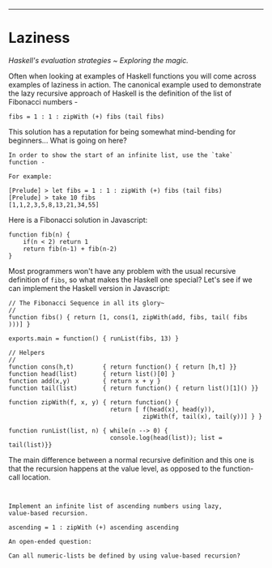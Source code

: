 
----

# Laziness

<div class="center">

_Haskell's evaluation strategies ~ Exploring the magic._

</div>

Often when looking at examples of Haskell functions you will come across
examples of laziness in action.
The canonical example used to demonstrate the lazy recursive approach of Haskell
is the definition of the list of Fibonacci numbers -

~~~{ data-language=haskell data-filter=./resources/scripts/check.sh }
fibs = 1 : 1 : zipWith (+) fibs (tail fibs)
~~~

This solution has a reputation for being somewhat mind-bending for
beginners... What is going on here?

```real
In order to show the start of an infinite list, use the `take` function -

For example:

[Prelude] > let fibs = 1 : 1 : zipWith (+) fibs (tail fibs)
[Prelude] > take 10 fibs
[1,1,2,3,5,8,13,21,34,55]
```

Here is a Fibonacci solution in Javascript:

~~~{ data-language=javascript }
function fib(n) {
	if(n < 2) return 1
	return fib(n-1) + fib(n-2)
}
~~~

Most programmers won't have any problem with the usual recursive definition
of `fibs`, so what makes the Haskell one special? Let's see if we can implement
the Haskell version in Javascript:

~~~{ data-language=javascript }
// The Fibonacci Sequence in all its glory~
//
function fibs() { return [1, cons(1, zipWith(add, fibs, tail( fibs )))] }

exports.main = function() { runList(fibs, 13) }

// Helpers
//
function cons(h,t)        { return function() { return [h,t] }}
function head(list)       { return list()[0] }
function add(x,y)         { return x + y }
function tail(list)       { return function() { return list()[1]() }}

function zipWith(f, x, y) { return function() {
                            return [ f(head(x), head(y)),
                                     zipWith(f, tail(x), tail(y))] } }

function runList(list, n) { while(n --> 0) {
                            console.log(head(list)); list = tail(list)}}
~~~

The main difference between a normal recursive definition and this one
is that the recursion happens at the value level, as opposed to the
function-call location.

```instruction
 

Implement an infinite list of ascending numbers using lazy,
value-based recursion.
```

~~~{ data-language=haskell data-filter=resources/scripts/check.sh .answer}
ascending = 1 : zipWith (+) ascending ascending
~~~

```open
An open-ended question:

Can all numeric-lists be defined by using value-based recursion?
```
